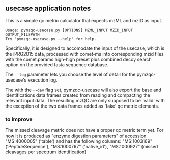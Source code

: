 ## usecase application notes
This is a simple qc metric calculator that expects mzML and mzID as input.
```
Usage: pymzqc-usecase.py [OPTIONS] MZML_INPUT MZID_INPUT OUTPUT_FILEPATH
Try 'pymzqc-usecase.py --help' for help.
```
Specifically, it is designed to accomodate the input of the usecase, which is the iPRG2015 data,
processed with comet-ms into corresponding mzid files with the comet.params.high-high preset plus
combined decoy search option on the provided fasta sequence database.

The `--log` parameter lets you choose the level of detail for the pymzqc-usecase's execution log.

The with the `--dev` flag set, pymzqc-usecase will also export the base and identifications data 
frames created from reading and compacting the relevant input data. The resulting mzQC are only 
supposed to be 'valid' with the exception of the two data frames added as 'fake' qc metric elements.

### to improve
The missed cleavage metric does not have a proper qc metric term yet. For now it is produced as 
"enzyme digestion parameters" of accession "MS:4000005" ('table') and has the following columns:
"MS:1003169" ('PeptideSequence'), "MS:1000767" ('native_id'), "MS:1000927" (missed cleavages per spectrum identification) 
                                            
